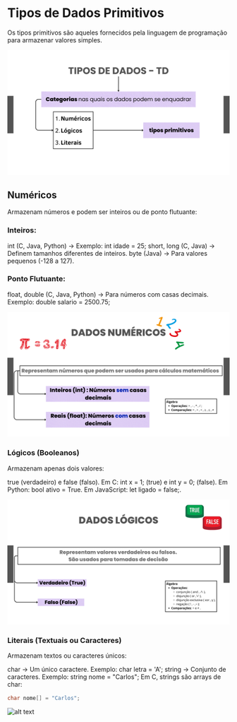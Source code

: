 # Tipos de Dados Primitivos
Os tipos primitivos são aqueles fornecidos pela linguagem de programação para armazenar valores simples.

![alt text](11.png)

## Numéricos
Armazenam números e podem ser inteiros ou de ponto flutuante:

### Inteiros:

int (C, Java, Python) → Exemplo: int idade = 25;
short, long (C, Java) → Definem tamanhos diferentes de inteiros.
byte (Java) → Para valores pequenos (-128 a 127).


### Ponto Flutuante:

float, double (C, Java, Python) → Para números com casas decimais.
Exemplo: double salario = 2500.75;

![alt text](12.png)


### Lógicos (Booleanos)
Armazenam apenas dois valores:

true (verdadeiro) e false (falso).
Em C: int x = 1; (true) e int y = 0; (false).
Em Python: bool ativo = True.
Em JavaScript: let ligado = false;.

![alt text](14.png)

### Literais (Textuais ou Caracteres)
Armazenam textos ou caracteres únicos:

char → Um único caractere. Exemplo: char letra = 'A';
string → Conjunto de caracteres. Exemplo: string nome = "Carlos";
Em C, strings são arrays de char:

```c
char nome[] = "Carlos";
```` 

![alt text](13-1.png)